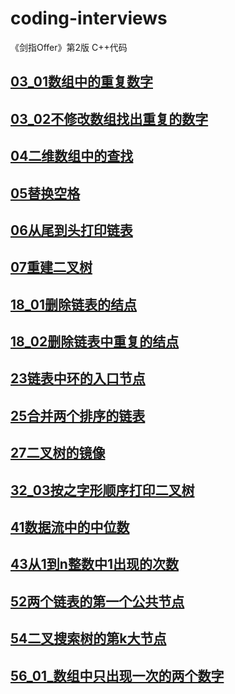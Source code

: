 # coding-interviews
《剑指Offer》第2版 C++代码 

## [03_01数组中的重复数字](03_01_DuplicationInArray/)
## [03_02不修改数组找出重复的数字](03_02_DuplicationInArrayNoEdit/)
## [04二维数组中的查找](04_FindInPartiallySortedMatrix/)
## [05替换空格](04_FindInPartiallySortedMatrix/)
## [06从尾到头打印链表](06_PrintListInReversedOrder/)
## [07重建二叉树](06_PrintListInReversedOrder/)
## [18_01删除链表的结点](18_01_DeleteDuplicatedNode/)
## [18_02删除链表中重复的结点](18_02_DeleteDuplicatedNode/)
## [23链表中环的入口节点](23_EntryNodeInListLoop/)
## [25合并两个排序的链表](25_MergeSortedLists/)
## [27二叉树的镜像](27_MirrorOfBinaryTree/)
## [32_03按之字形顺序打印二叉树](32_03_PrintTreesInZigzag/)
## [41数据流中的中位数](41_StreamMedian/)
## [43从1到n整数中1出现的次数](41_StreamMedian/)
## [52两个链表的第一个公共节点](52_FirstCommonNodesInLists/)
## [54二叉搜索树的第k大节点](54_KthNodeInBST/)
## [56_01_数组中只出现一次的两个数字](56_01_NumbersAppearOnce/)
